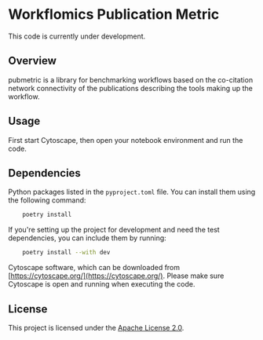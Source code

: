 # Workflomics Publication Metric

This code is currently under development.


## Overview

pubmetric is a library for benchmarking workflows based on the co-citation network connectivity of the publications describing the tools making up the workflow.


## Usage

First start Cytoscape, then open your notebook environment and run the code.


## Dependencies

Python packages listed in the `pyproject.toml` file. You can install them using the following command: 

```bash
    poetry install
```

If you're setting up the project for development and need the test dependencies, you can include them by running:

```bash
    poetry install --with dev
```

Cytoscape software, which can be downloaded from [https://cytoscape.org/](https://cytoscape.org/). Please make sure Cytoscape is open and running when executing the code.


## License

This project is licensed under the [Apache License 2.0](https://www.apache.org/licenses/LICENSE-2.0). 
